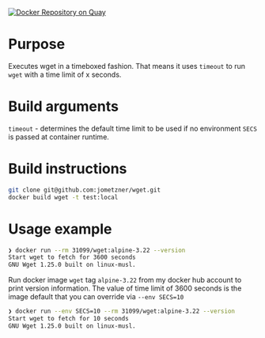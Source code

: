 [![Docker Repository on Quay](https://quay.io/repository/jometzner/wget/status "Docker Repository on Quay")](https://quay.io/repository/jometzner/wget)

# Purpose

Executes wget in a timeboxed fashion. That means it uses `timeout` to run `wget` with a time limit of x seconds.

# Build arguments
`timeout` - determines the default time limit to be used if no environment `SECS` is passed at container runtime.

# Build instructions

```zsh
git clone git@github.com:jometzner/wget.git
docker build wget -t test:local
```

# Usage example
```zsh
❯ docker run --rm 31099/wget:alpine-3.22 --version
Start wget to fetch for 3600 seconds
GNU Wget 1.25.0 built on linux-musl.
```
Run docker image `wget` tag `alpine-3.22` from my docker hub account to print version information. The value of time limit of 3600 seconds is the image default that you can override via `--env SECS=10`
```zsh
❯ docker run --env SECS=10 --rm 31099/wget:alpine-3.22 --version
Start wget to fetch for 10 seconds
GNU Wget 1.25.0 built on linux-musl.
```
